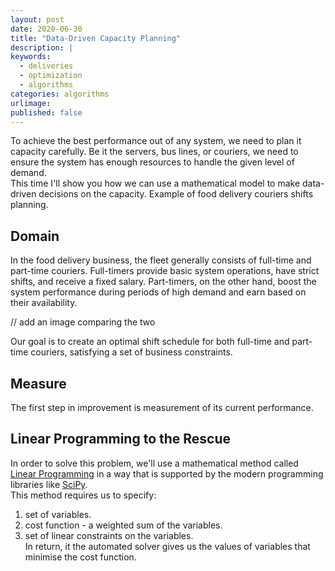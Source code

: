 ```yaml
---
layout: post
date: 2020-06-30
title: "Data-Driven Capacity Planning"
description: |
keywords:
  - deliveries
  - optimization
  - algorithms
categories: algorithms
urlimage: 
published: false
---
```


To achieve the best performance out of any system, we need to plan it capacity carefully. Be it the servers, bus lines, or couriers, we need to ensure the system has enough resources to handle the given level of demand.  
This time I'll show you how we can use a mathematical model to make data-driven decisions on the capacity.
Example of food delivery couriers shifts planning.

<!--more-->

## Domain

In the food delivery business, the fleet generally consists of full-time and part-time couriers.
Full-timers provide basic system operations, have strict shifts, and receive a fixed salary. Part-timers, on the other hand, boost the system performance during periods of high demand and earn based on their availability.  

// add an image comparing the two

Our goal is to create an optimal shift schedule for both full-time and part-time couriers, satisfying a set of business constraints.  

## Measure

The first step in improvement is measurement of its current performance.

## Linear Programming to the Rescue

In order to solve this problem, we'll use a mathematical method called [Linear Programming](https://en.wikipedia.org/wiki/Linear_programming) in a way that is supported by the modern programming libraries like [SciPy](https://docs.scipy.org/doc/scipy-0.18.1/reference/generated/scipy.optimize.linprog.html).  
This method requires us to specify:
1. set of variables.
2. cost function - a weighted sum of the variables.
3. set of linear constraints on the variables.  
In return, it the automated solver gives us the values of variables that minimise the cost function.  
